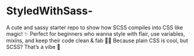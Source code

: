 # StyledWithSass-
A cute and sassy starter repo to show how SCSS compiles into CSS like magic! ✨ Perfect for beginners who wanna style with flair, use variables, mixins, and keep their code clean &amp; fab 💅🎨 Because plain CSS is cool, but SCSS? That’s a vibe 💖
